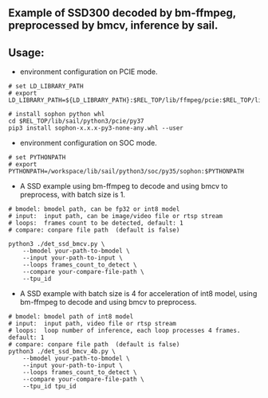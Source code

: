 ## Example of SSD300 decoded by bm-ffmpeg, preprocessed by bmcv, inference by sail.

## Usage:

* environment configuration on PCIE mode.

```shell
# set LD_LIBRARY_PATH
# export LD_LIBRARY_PATH=${LD_LIBRARY_PATH}:$REL_TOP/lib/ffmpeg/pcie:$REL_TOP/lib/decode/pcie

# install sophon python whl
cd $REL_TOP/lib/sail/python3/pcie/py37
pip3 install sophon-x.x.x-py3-none-any.whl --user
```

* environment configuration on SOC mode.

```shell
# set PYTHONPATH
# export PYTHONPATH=/workspace/lib/sail/python3/soc/py35/sophon:$PYTHONPATH
```

* A SSD example using bm-ffmpeg to decode and using bmcv to preprocess, with batch size is 1.

```shell
# bmodel: bmodel path, can be fp32 or int8 model
# input:  input path, can be image/video file or rtsp stream
# loops:  frames count to be detected, default: 1
# compare: conpare file path  (default is false)     

python3 ./det_ssd_bmcv.py \
    --bmodel your-path-to-bmodel \
    --input your-path-to-input \
    --loops frames_count_to_detect \
    --compare your-compare-file-path \
    --tpu_id
```

* A SSD example with batch size is 4 for acceleration of int8 model, using bm-ffmpeg to decode and using bmcv to preprocess.

```shell
# bmodel: bmodel path of int8 model
# input:  input path, video file or rtsp stream
# loops:  loop number of inference, each loop processes 4 frames. default: 1
# compare: conpare file path  (default is false)     
python3 ./det_ssd_bmcv_4b.py \
    --bmodel your-path-to-bmodel \
    --input your-path-to-input \
    --loops frames_count_to_detect \
    --compare your-compare-file-path \
    --tpu_id tpu_id